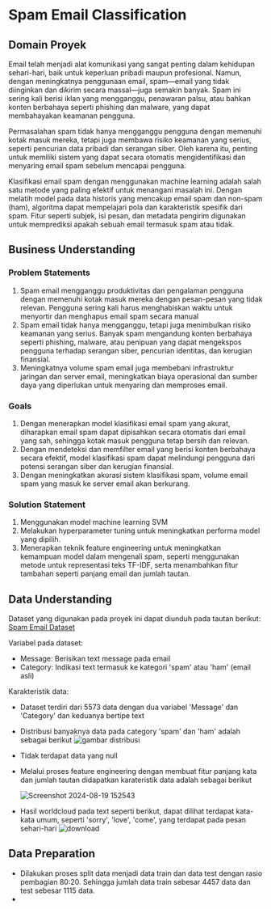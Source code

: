 # Spam Email Classification
## Domain Proyek
Email telah menjadi alat komunikasi yang sangat penting dalam kehidupan sehari-hari, baik untuk keperluan pribadi maupun profesional. Namun, dengan meningkatnya penggunaan email, spam—email yang tidak diinginkan dan dikirim secara massal—juga semakin banyak. Spam ini sering kali berisi iklan yang mengganggu, penawaran palsu, atau bahkan konten berbahaya seperti phishing dan malware, yang dapat membahayakan keamanan pengguna.

Permasalahan spam tidak hanya mengganggu pengguna dengan memenuhi kotak masuk mereka, tetapi juga membawa risiko keamanan yang serius, seperti pencurian data pribadi dan serangan siber. Oleh karena itu, penting untuk memiliki sistem yang dapat secara otomatis mengidentifikasi dan menyaring email spam sebelum mencapai pengguna.

Klasifikasi email spam dengan menggunakan machine learning adalah salah satu metode yang paling efektif untuk menangani masalah ini. Dengan melatih model pada data historis yang mencakup email spam dan non-spam (ham), algoritma dapat mempelajari pola dan karakteristik spesifik dari spam. Fitur seperti subjek, isi pesan, dan metadata pengirim digunakan untuk memprediksi apakah sebuah email termasuk spam atau tidak.
## Business Understanding
### Problem Statements
1. Spam email mengganggu produktivitas dan pengalaman pengguna dengan memenuhi kotak masuk mereka dengan pesan-pesan yang tidak relevan. Pengguna sering kali harus menghabiskan waktu untuk menyortir dan menghapus email spam secara manual
2. Spam email tidak hanya mengganggu, tetapi juga menimbulkan risiko keamanan yang serius. Banyak spam mengandung konten berbahaya seperti phishing, malware, atau penipuan yang dapat mengekspos pengguna terhadap serangan siber, pencurian identitas, dan kerugian finansial.
3. Meningkatnya volume spam email juga membebani infrastruktur jaringan dan server email, meningkatkan biaya operasional dan sumber daya yang diperlukan untuk menyaring dan memproses email.
### Goals
1. Dengan menerapkan model klasifikasi email spam yang akurat, diharapkan email spam dapat dipisahkan secara otomatis dari email yang sah, sehingga kotak masuk pengguna tetap bersih dan relevan.
2. Dengan mendeteksi dan memfilter email yang berisi konten berbahaya secara efektif, model klasifikasi spam dapat melindungi pengguna dari potensi serangan siber dan kerugian finansial.
3. Dengan meningkatkan akurasi sistem klasifikasi spam, volume email spam yang masuk ke server email akan berkurang.
###  Solution Statement
1. Menggunakan model machine learning SVM  
2. Melakukan hyperparameter tuning untuk meningkatkan performa model yang dipilih.
3. Menerapkan teknik feature engineering untuk meningkatkan kemampuan model dalam mengenali spam, seperti menggunakan metode untuk representasi teks TF-IDF, serta menambahkan fitur tambahan seperti panjang email dan jumlah tautan.
## Data Understanding
Dataset yang digunakan pada proyek ini dapat diunduh pada tautan berikut: [Spam Email Dataset](https://www.kaggle.com/datasets/ashfakyeafi/spam-email-classification)

Variabel pada dataset:
- Message: Berisikan text message pada email
- Category: Indikasi text termasuk ke kategori 'spam' atau 'ham' (email asli)

Karakteristik data:
- Dataset terdiri dari 5573 data dengan dua variabel 'Message' dan 'Category' dan keduanya bertipe text
- Distribusi banyaknya data pada category 'spam' dan 'ham' adalah sebagai berikut
![gambar distribusi](https://github.com/user-attachments/assets/bdbd4e41-b234-4934-b877-fa2cc0f84efe)

- Tidak terdapat data yang null
- Melalui proses feature engineering dengan membuat fitur panjang kata dan jumlah tautan didapatkan karateristik data adalah sebagai berikut
  
  ![Screenshot 2024-08-19 152543](https://github.com/user-attachments/assets/da89f7fe-2c01-4704-a234-b97dd9517029)

- Hasil worldcloud pada text seperti berikut, dapat dilihat terdapat kata-kata umum, seperti 'sorry', 'love', 'come', yang terdapat pada pesan sehari-hari
![download](https://github.com/user-attachments/assets/39142049-789b-41a3-8f08-375ad938d8c3)

## Data Preparation
- Dilakukan proses split data menjadi data train dan data test dengan rasio pembagian 80:20. Sehingga jumlah data train sebesar 4457 data dan test sebesar 1115 data.
- 
